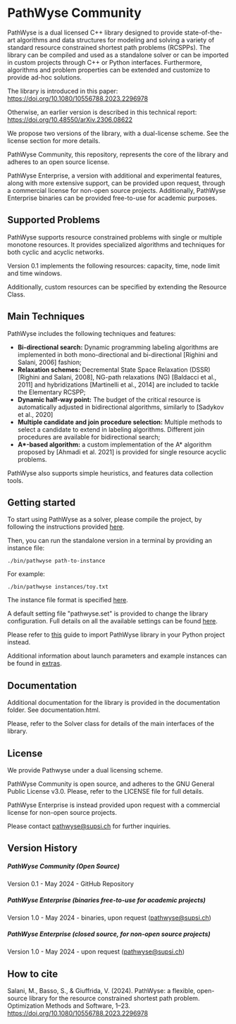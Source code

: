# PathWyse Community

PathWyse is a dual licensed C++ library designed to provide state-of-the-art algorithms and data structures for modeling and solving a variety of standard resource constrained shortest path problems (RCSPPs). The library can be compiled and used as a standalone solver or can be imported in custom projects through C++ or Python interfaces. Furthermore, algorithms and problem properties can be extended and customize to provide ad-hoc solutions.

The library is introduced in this paper: https://doi.org/10.1080/10556788.2023.2296978

Otherwise, an earlier version is described in this technical report: https://doi.org/10.48550/arXiv.2306.08622

We propose two versions of the library, with a dual-license scheme. See the license section for more details.

PathWyse Community, this repository, represents the core of the library and adheres to an open source license. 

PathWyse Enterprise, a version with additional and experimental features, along with more extensive support, can be provided upon request, through a commercial license for non-open source projects.
Additionally, PathWyse Enterprise binaries can be provided free-to-use for academic purposes. 

## Supported Problems
PathWyse supports resource constrained problems with single or multiple monotone resources. It provides specialized algorithms and techniques for both cyclic and acyclic networks.

Version 0.1 implements the following resources: capacity, time, node limit and time windows.

Additionally, custom resources can be specified by extending the Resource Class.

## Main Techniques
PathWyse includes the following techniques and features:

- **Bi-directional search:** Dynamic programming labeling algorithms are implemented in both mono-directional and bi-directional [Righini and Salani, 2006] fashion; 
- **Relaxation schemes:** Decremental State Space Relaxation (DSSR) [Righini and Salani, 2008], NG-path relaxations (NG) [Baldacci et al., 2011] and hybridizations [Martinelli et al., 2014] are included to tackle the Elementary RCSPP;
- **Dynamic half-way point:** The budget of the critical resource is automatically adjusted in bidirectional algorithms, similarly to [Sadykov et al., 2020]
- **Multiple candidate and join procedure selection:** Multiple methods to select a candidate to extend in labeling algorithms. Different join procedures are available for bidirectional search;
- **A\*-based algorithm:** a custom implementation of the A* algorithm proposed by [Ahmadi et al. 2021] is provided for single resource acyclic problems.

PathWyse also supports simple heuristics, and features data collection tools.

## Getting started
To start using PathWyse as a solver, please compile the project, by following the instructions provided [here](documentation/tutorials/INSTALL.md).

Then, you can run the standalone version in a terminal by providing an instance file:

```
./bin/pathwyse path-to-instance
```

For example:

```
./bin/pathwyse instances/toy.txt
```

The instance file format is specified [here](documentation/tutorials/INSTANCE.md).

A default setting file "pathwyse.set" is provided to change the library configuration. Full details on all the available settings can be found [here](documentation/tutorials/PARAMETERS.md).

Please refer to [this](documentation/tutorials/PYTHON.md) guide to import PathWyse library in your Python project instead.

Additional information about launch parameters and example instances can be found in [extras](documentation/tutorials/EXTRAS.md).

## Documentation
Additional documentation for the library is provided in the documentation folder. See documentation.html. 

Please, refer to the Solver class for details of the main interfaces of the library.

## License
We provide Pathwyse under a dual licensing scheme. 

PathWyse Community is open source, and adheres to the GNU General Public License v3.0. Please, refer to the LICENSE file for full details.

PathWyse Enterprise is instead provided upon request with a commercial license for non-open source projects. 


Please contact pathwyse@supsi.ch for further inquiries.

## Version History


##### PathWyse Community (Open Source)
Version 0.1 - May 2024 - GitHub Repository

##### PathWyse Enterprise (binaries free-to-use for academic projects)
Version 1.0 - May 2024 - binaries, upon request (pathwyse@supsi.ch)

##### PathWyse Enterprise (closed source, for non-open source projects)
Version 1.0 - May 2024 - upon request (pathwyse@supsi.ch)


## How to cite
Salani, M., Basso, S., & Giuffrida, V. (2024). PathWyse: a flexible, open-source library for the resource constrained shortest path problem. Optimization Methods and Software, 1–23. https://doi.org/10.1080/10556788.2023.2296978
